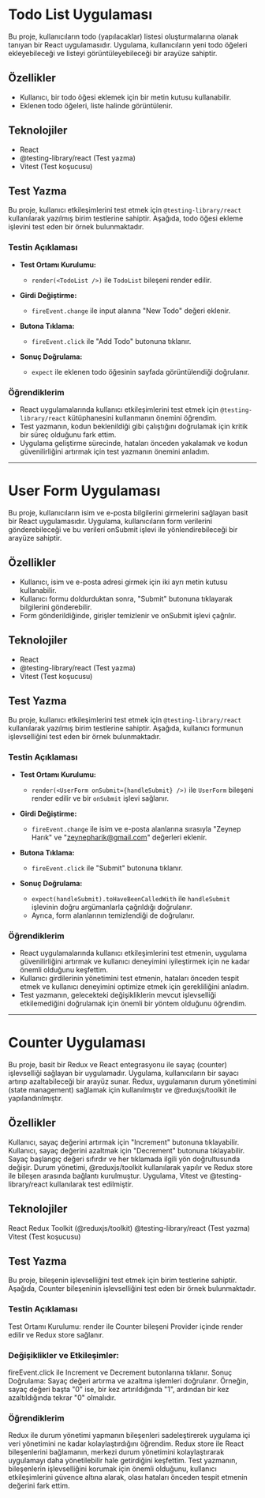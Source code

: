 # Todo List Uygulaması

Bu proje, kullanıcıların todo (yapılacaklar) listesi oluşturmalarına olanak tanıyan bir React uygulamasıdır. Uygulama, kullanıcıların yeni todo öğeleri ekleyebileceği ve listeyi görüntüleyebileceği bir arayüze sahiptir.

## Özellikler
- Kullanıcı, bir todo öğesi eklemek için bir metin kutusu kullanabilir.
- Eklenen todo öğeleri, liste halinde görüntülenir.

## Teknolojiler
- React
- @testing-library/react (Test yazma)
- Vitest (Test koşucusu)

## Test Yazma
Bu proje, kullanıcı etkileşimlerini test etmek için `@testing-library/react` kullanılarak yazılmış birim testlerine sahiptir. Aşağıda, todo öğesi ekleme işlevini test eden bir örnek bulunmaktadır.

### Testin Açıklaması

- **Test Ortamı Kurulumu:** 
  - `render(<TodoList />)` ile `TodoList` bileşeni render edilir.
  
- **Girdi Değiştirme:** 
  - `fireEvent.change` ile input alanına "New Todo" değeri eklenir.
  
- **Butona Tıklama:** 
  - `fireEvent.click` ile "Add Todo" butonuna tıklanır.

- **Sonuç Doğrulama:** 
  - `expect` ile eklenen todo öğesinin sayfada görüntülendiği doğrulanır.

### Öğrendiklerim
- React uygulamalarında kullanıcı etkileşimlerini test etmek için `@testing-library/react` kütüphanesini kullanmanın önemini öğrendim.
- Test yazmanın, kodun beklenildiği gibi çalıştığını doğrulamak için kritik bir süreç olduğunu fark ettim.
- Uygulama geliştirme sürecinde, hataları önceden yakalamak ve kodun güvenilirliğini artırmak için test yazmanın önemini anladım.

-------------------------------------------------------------------------------------------------------------------------------------------------------------------------
# User Form Uygulaması

Bu proje, kullanıcıların isim ve e-posta bilgilerini girmelerini sağlayan basit bir React uygulamasıdır. Uygulama, kullanıcıların form verilerini gönderebileceği ve bu verileri onSubmit işlevi ile yönlendirebileceği bir arayüze sahiptir.

## Özellikler
- Kullanıcı, isim ve e-posta adresi girmek için iki ayrı metin kutusu kullanabilir.
- Kullanıcı formu doldurduktan sonra, "Submit" butonuna tıklayarak bilgilerini gönderebilir.
- Form gönderildiğinde, girişler temizlenir ve onSubmit işlevi çağrılır.

## Teknolojiler
- React
- @testing-library/react (Test yazma)
- Vitest (Test koşucusu)

## Test Yazma
Bu proje, kullanıcı etkileşimlerini test etmek için `@testing-library/react` kullanılarak yazılmış birim testlerine sahiptir. Aşağıda, kullanıcı formunun işlevselliğini test eden bir örnek bulunmaktadır.

### Testin Açıklaması

- **Test Ortamı Kurulumu:** 
  - `render(<UserForm onSubmit={handleSubmit} />)` ile `UserForm` bileşeni render edilir ve bir `onSubmit` işlevi sağlanır.
  
- **Girdi Değiştirme:** 
  - `fireEvent.change` ile isim ve e-posta alanlarına sırasıyla "Zeynep Harık" ve "zeynepharik@gmail.com" değerleri eklenir.
  
- **Butona Tıklama:** 
  - `fireEvent.click` ile "Submit" butonuna tıklanır.

- **Sonuç Doğrulama:** 
  - `expect(handleSubmit).toHaveBeenCalledWith` ile `handleSubmit` işlevinin doğru argümanlarla çağrıldığı doğrulanır.
  - Ayrıca, form alanlarının temizlendiği de doğrulanır.

### Öğrendiklerim
- React uygulamalarında kullanıcı etkileşimlerini test etmenin, uygulama güvenilirliğini artırmak ve kullanıcı deneyimini iyileştirmek için ne kadar önemli olduğunu keşfettim.
- Kullanıcı girdilerinin yönetimini test etmenin, hataları önceden tespit etmek ve kullanıcı deneyimini optimize etmek için gerekliliğini anladım.
- Test yazmanın, gelecekteki değişikliklerin mevcut işlevselliği etkilemediğini doğrulamak için önemli bir yöntem olduğunu öğrendim.

------------------------------------------------------------------------------------------------------------------------------------------------------------------------

# Counter Uygulaması
Bu proje, basit bir Redux ve React entegrasyonu ile sayaç (counter) işlevselliği sağlayan bir uygulamadır. Uygulama, kullanıcıların bir sayacı artırıp azaltabileceği bir arayüz sunar. Redux, uygulamanın durum yönetimini (state management) sağlamak için kullanılmıştır ve @reduxjs/toolkit ile yapılandırılmıştır.

## Özellikler
Kullanıcı, sayaç değerini artırmak için "Increment" butonuna tıklayabilir.
Kullanıcı, sayaç değerini azaltmak için "Decrement" butonuna tıklayabilir.
Sayaç başlangıç değeri sıfırdır ve her tıklamada ilgili yön doğrultusunda değişir.
Durum yönetimi, @reduxjs/toolkit kullanılarak yapılır ve Redux store ile bileşen arasında bağlantı kurulmuştur.
Uygulama, Vitest ve @testing-library/react kullanılarak test edilmiştir.

## Teknolojiler
React
Redux Toolkit (@reduxjs/toolkit)
@testing-library/react (Test yazma)
Vitest (Test koşucusu)

## Test Yazma
Bu proje, bileşenin işlevselliğini test etmek için birim testlerine sahiptir. Aşağıda, Counter bileşeninin işlevselliğini test eden bir örnek bulunmaktadır.

### Testin Açıklaması
Test Ortamı Kurulumu:
render ile Counter bileşeni Provider içinde render edilir ve Redux store sağlanır.

### Değişiklikler ve Etkileşimler:
fireEvent.click ile Increment ve Decrement butonlarına tıklanır.
Sonuç Doğrulama:
Sayaç değeri artırma ve azaltma işlemleri doğrulanır. Örneğin, sayaç değeri başta "0" ise, bir kez artırıldığında "1", ardından bir kez azaltıldığında tekrar "0" olmalıdır.

### Öğrendiklerim
Redux ile durum yönetimi yapmanın bileşenleri sadeleştirerek uygulama içi veri yönetimini ne kadar kolaylaştırdığını öğrendim.
Redux store ile React bileşenlerini bağlamanın, merkezi durum yönetimini kolaylaştırarak uygulamayı daha yönetilebilir hale getirdiğini keşfettim.
Test yazmanın, bileşenlerin işlevselliğini korumak için önemli olduğunu, kullanıcı etkileşimlerini güvence altına alarak, olası hataları önceden tespit etmenin değerini fark ettim.


